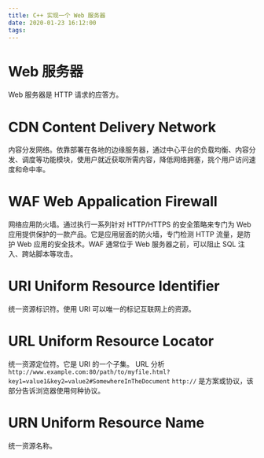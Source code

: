 ```yaml
---
title: C++ 实现一个 Web 服务器
date: 2020-01-23 16:12:00
tags:
---
```

# Web 服务器
Web 服务器是 HTTP 请求的应答方。
# CDN Content Delivery Network
内容分发网络。依靠部署在各地的边缘服务器，通过中心平台的负载均衡、内容分发、调度等功能模块，使用户就近获取所需内容，降低网络拥塞，挑个用户访问速度和命中率。
# WAF Web Appalication Firewall
网络应用防火墙。通过执行一系列针对 HTTP/HTTPS 的安全策略来专门为 Web 应用提供保护的一款产品。它是应用层面的防火墙，专门检测 HTTP 流量，是防护 Web 应用的安全技术。WAF 通常位于 Web 服务器之前，可以阻止 SQL 注入、跨站脚本等攻击。
# URI Uniform Resource Identifier
统一资源标识符。使用 URI 可以唯一的标记互联网上的资源。
# URL Uniform Resource Locator 
统一资源定位符。它是 URI 的一个子集。
URL 分析 `http://www.example.com:80/path/to/myfile.html?key1=value1&key2=value2#SomewhereInTheDocument`
`http://` 是方案或协议，该部分告诉浏览器使用何种协议。
# URN Uniform Resource Name
统一资源名称。